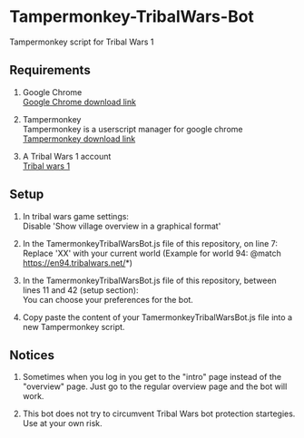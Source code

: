 # Tampermonkey-TribalWars-Bot
Tampermonkey script for Tribal Wars 1

## Requirements

1. Google Chrome  
[Google Chrome download link](https://www.google.com/chrome/browser/desktop/index.html "Google Chrome download link")

2. Tampermonkey  
Tampermonkey is a userscript manager for google chrome  
[Tampermonkey download link](https://chrome.google.com/webstore/detail/tampermonkey/dhdgffkkebhmkfjojejmpbldmpobfkfo?hl=en "Tampermonkey download link")

3. A Tribal Wars 1 account  
[Tribal wars 1](https://www.tribalwars.net/ "Tribal wars 1")

## Setup  
1. In tribal wars game settings:  
Disable 'Show village overview in a graphical format'  

2. In the TamermonkeyTribalWarsBot.js file of this repository, on line 7:  
Replace 'XX' with your current world (Example for world 94: @match https://en94.tribalwars.net/*)  

3. In the TamermonkeyTribalWarsBot.js file of this repository, between lines 11 and 42 (setup section):  
You can choose your preferences for the bot.  

4. Copy paste the content of your TamermonkeyTribalWarsBot.js file into a new Tampermonkey script.  

## Notices  
1. Sometimes when you log in you get to the "intro" page instead of the "overview" page. Just go to the regular overview page and the bot will work.  

2. This bot does not try to circumvent Tribal Wars bot protection startegies. Use at your own risk.  